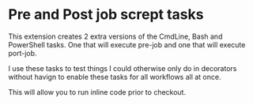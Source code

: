 # Pre and Post job scrept tasks

This extension creates 2 extra versions of the CmdLine, Bash and PowerShell tasks. One that will execute pre-job and one that will execute port-job.

I use these tasks to test things I could otherwise only do in decorators without havign to enable these tasks for all workflows all at once.

This will allow you to run inline code prior to checkout.